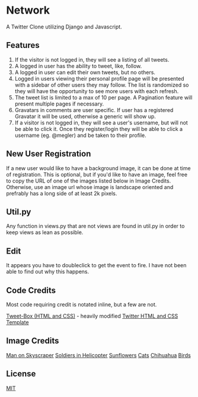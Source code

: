 # Network

A Twitter Clone utilizing Django and Javascript.

## Features

1. If the visitor is not logged in, they will see a listing of all tweets.
2. A logged in user has the ability to tweet, like, follow.
3. A logged in user can edit their own tweets, but no others.
4. Logged in users viewing their personal profile page will be presented with a
sidebar of other users they may follow. The list is randomized so they will have 
the opportunity to see more users with each refresh.
5. The tweet list is limited to a max of 10 per page. A Pagination feature will 
present multiple pages if necessary.
6. Gravatars in comments are user specific. If user has a registered Gravatar it 
will be used, otherwise a generic will show up.
7. If a visitor is not logged in, they will see a user's username, but will not
be able to click it. Once they register/login they will be able to click a username 
(eg. @megler) and be taken to their profile.

## New User Registration
If a new user would like to have a background image, it can be done at time of 
registration. This is optional, but if you'd like to have an image, feel free to
copy the URL of one of the images listed below in Image Credits. Otherwise, use
an image url whose image is landscape oriented and prefrably has a long side of 
at least 2k pixels.

## Util.py
Any function in views.py that are not views are found in util.py in order to keep
views as lean as possible.

## Edit
It appears you have to doubleclick to get the event to fire. I have not been able 
to find out why this happens.

## Code Credits
Most code requiring credit is notated inline, but a few are not.

[Tweet-Box (HTML and CSS)](https://www.codingnepalweb.com/tweet-box-character-limit-highlighting-javascript/) - heavily modified
[Twitter HTML and CSS Template](https://github.com/jvadillo/twitter-bootstrap)


## Image Credits

[Man on Skyscraper](https://www.pexels.com/photo/alone-buildings-city-cityscape-220444/)
[Soldiers in Helicopter](https://www.pexels.com/photo/a-us-army-helicopter-hovering-above-a-group-of-soldiers-8079181/)
[Sunflowers](https://images.pexels.com/photos/54267/sunflower-blossom-bloom-flowers-54267.jpeg?cs=srgb&dl=pexels-pixabay-54267.jpg&fm=jpg)
[Cats](https://images.pexels.com/photos/4492163/pexels-photo-4492163.jpeg?cs=srgb&dl=pexels-aleksandr-nadyojin-4492163.jpg&fm=jpg)
[Chihuahua](https://images.pexels.com/photos/4378919/pexels-photo-4378919.jpeg?cs=srgb&dl=pexels-ellie-burgin-4378919.jpg&fm=jpg)
[Birds](https://images.pexels.com/photos/1435849/pexels-photo-1435849.jpeg?cs=srgb&dl=pexels-engin-akyurt-1435849.jpg&fm=jpg)

## License

[MIT](https://choosealicense.com/licenses/mit/)